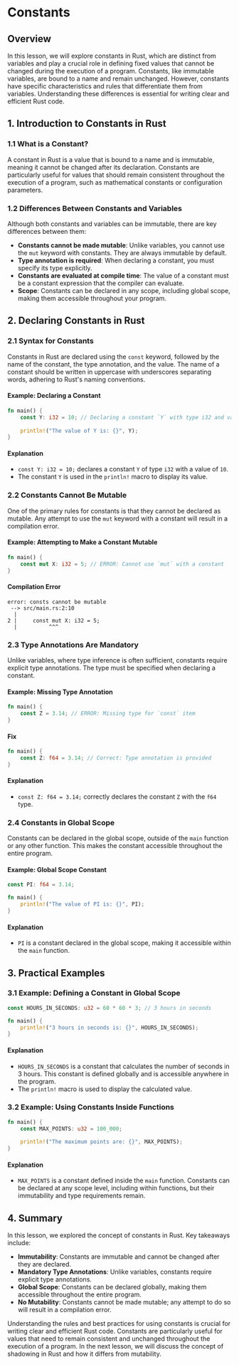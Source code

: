 # Constants

## Overview

In this lesson, we will explore constants in Rust, which are distinct from variables and play a crucial role in defining fixed values that cannot be changed during the execution of a program. Constants, like immutable variables, are bound to a name and remain unchanged. However, constants have specific characteristics and rules that differentiate them from variables. Understanding these differences is essential for writing clear and efficient Rust code.

## 1. Introduction to Constants in Rust

### 1.1 What is a Constant?

A constant in Rust is a value that is bound to a name and is immutable, meaning it cannot be changed after its declaration. Constants are particularly useful for values that should remain consistent throughout the execution of a program, such as mathematical constants or configuration parameters.

### 1.2 Differences Between Constants and Variables

Although both constants and variables can be immutable, there are key differences between them:

- **Constants cannot be made mutable**: Unlike variables, you cannot use the `mut` keyword with constants. They are always immutable by default.
- **Type annotation is required**: When declaring a constant, you must specify its type explicitly.
- **Constants are evaluated at compile time**: The value of a constant must be a constant expression that the compiler can evaluate.
- **Scope**: Constants can be declared in any scope, including global scope, making them accessible throughout your program.

## 2. Declaring Constants in Rust

### 2.1 Syntax for Constants

Constants in Rust are declared using the `const` keyword, followed by the name of the constant, the type annotation, and the value. The name of a constant should be written in uppercase with underscores separating words, adhering to Rust's naming conventions.

#### Example: Declaring a Constant

```rust
fn main() {
    const Y: i32 = 10; // Declaring a constant `Y` with type i32 and value 10
    
    println!("The value of Y is: {}", Y);
}
```

#### Explanation

- `const Y: i32 = 10;` declares a constant `Y` of type `i32` with a value of `10`.
- The constant `Y` is used in the `println!` macro to display its value.

### 2.2 Constants Cannot Be Mutable

One of the primary rules for constants is that they cannot be declared as mutable. Any attempt to use the `mut` keyword with a constant will result in a compilation error.

#### Example: Attempting to Make a Constant Mutable

```rust
fn main() {
    const mut X: i32 = 5; // ERROR: Cannot use `mut` with a constant
}
```

#### Compilation Error

```
error: consts cannot be mutable
 --> src/main.rs:2:10
  |
2 |     const mut X: i32 = 5;
  |          ^^^
```

### 2.3 Type Annotations Are Mandatory

Unlike variables, where type inference is often sufficient, constants require explicit type annotations. The type must be specified when declaring a constant.

#### Example: Missing Type Annotation

```rust
fn main() {
    const Z = 3.14; // ERROR: Missing type for `const` item
}
```

#### Fix

```rust
fn main() {
    const Z: f64 = 3.14; // Correct: Type annotation is provided
}
```

#### Explanation

- `const Z: f64 = 3.14;` correctly declares the constant `Z` with the `f64` type.

### 2.4 Constants in Global Scope

Constants can be declared in the global scope, outside of the `main` function or any other function. This makes the constant accessible throughout the entire program.

#### Example: Global Scope Constant

```rust
const PI: f64 = 3.14;

fn main() {
    println!("The value of PI is: {}", PI);
}
```

#### Explanation

- `PI` is a constant declared in the global scope, making it accessible within the `main` function.

## 3. Practical Examples

### 3.1 Example: Defining a Constant in Global Scope

```rust
const HOURS_IN_SECONDS: u32 = 60 * 60 * 3; // 3 hours in seconds

fn main() {
    println!("3 hours in seconds is: {}", HOURS_IN_SECONDS);
}
```

#### Explanation

- `HOURS_IN_SECONDS` is a constant that calculates the number of seconds in 3 hours. This constant is defined globally and is accessible anywhere in the program.
- The `println!` macro is used to display the calculated value.

### 3.2 Example: Using Constants Inside Functions

```rust
fn main() {
    const MAX_POINTS: u32 = 100_000;
    
    println!("The maximum points are: {}", MAX_POINTS);
}
```

#### Explanation

- `MAX_POINTS` is a constant defined inside the `main` function. Constants can be declared at any scope level, including within functions, but their immutability and type requirements remain.

## 4. Summary

In this lesson, we explored the concept of constants in Rust. Key takeaways include:

- **Immutability**: Constants are immutable and cannot be changed after they are declared.
- **Mandatory Type Annotations**: Unlike variables, constants require explicit type annotations.
- **Global Scope**: Constants can be declared globally, making them accessible throughout the entire program.
- **No Mutability**: Constants cannot be made mutable; any attempt to do so will result in a compilation error.

Understanding the rules and best practices for using constants is crucial for writing clear and efficient Rust code. Constants are particularly useful for values that need to remain consistent and unchanged throughout the execution of a program. In the next lesson, we will discuss the concept of shadowing in Rust and how it differs from mutability.
